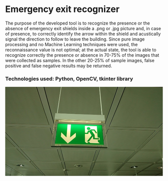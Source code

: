 # Emergency exit recognizer

The purpose of the developed tool is to recognize the presence or the absence of emergency exit shields inside a .png or .jpg picture and, in case of presence, to correctly identify the arrow within the shield and acustically signal the direction to follow to leave the building.
Since pure image processing and no Machine Learning techniques were used, the reconnaissance value is not optimal; at the actual state, the tool is able to recognize correctly the presence or absence in 70-75% of the images that were collected as samples. In the other 20-25% of sample images, false positive and false negative results may be returned.

### Technologies used: Python, OpenCV, tkinter library

![Alt text](airport-2397034_960_720.jpg)
